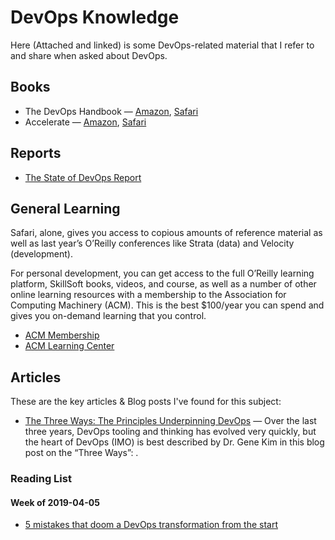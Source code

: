 # DevOps Knowledge

Here (Attached and linked) is some DevOps-related material that I refer to and share when asked about DevOps.
 
## Books
* The DevOps Handbook — [Amazon](), [Safari]()
* Accelerate — [Amazon](), [Safari]()

## Reports
* [The State of DevOps Report](https://puppet.com/resources/whitepaper/state-of-devops-report)
 
## General Learning
Safari, alone, gives you access to copious amounts of reference material as well as last year’s O’Reilly conferences like Strata (data) and Velocity (development).
 
For personal development, you can get access to the full O’Reilly learning platform, SkillSoft books, videos, and course, as well as a number of other online learning resources with a membership to the Association for Computing Machinery (ACM). This is the best $100/year you can spend and gives you on-demand learning that you control.
* [ACM Membership]()
* [ACM Learning Center]()

## Articles

These are the key articles & Blog posts I've found for this subject:
* [The Three Ways: The Principles Underpinning DevOps](https://itrevolution.com/the-three-ways-principles-underpinning-devops/) —
  Over the last three years, DevOps tooling and thinking has evolved very quickly, 
  but the heart of DevOps (IMO) is best described by Dr. Gene Kim in this blog post on the “Three Ways”: .

### Reading List

#### Week of 2019-04-05
* [5 mistakes that doom a DevOps transformation from the start](https://techbeacon.com/devops/5-mistakes-doom-devops-transformation-start)
